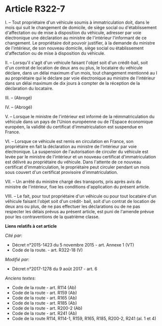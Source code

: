 # Article R322-7

I. – Tout propriétaire d'un véhicule soumis à immatriculation doit, dans le mois qui suit le changement de domicile, de siège
social ou d'établissement d'affectation ou de mise à disposition du véhicule, adresser par voie électronique une déclaration
au ministre de l'intérieur l'informant de ce changement. Le propriétaire doit pouvoir justifier, à la demande du ministre de
l'intérieur, de son nouveau domicile, siège social ou établissement d'affectation ou de mise à disposition du véhicule.

II. – Lorsqu'il s'agit d'un véhicule faisant l'objet soit d'un crédit-bail, soit d'un contrat de location de deux ans ou
plus, le locataire du véhicule déclare, dans un délai maximum d'un mois, tout changement mentionné au I au propriétaire qui
le déclare par voie électronique au ministre de l'intérieur dans un délai maximum de dix jours à compter de la réception de
la déclaration du locataire.

III. – (Abrogé)

IV. – (Abrogé)

V. – Lorsque le ministre de l'intérieur est informé de la réimmatriculation du véhicule dans un pays de l'Union européenne ou
de l'Espace économique européen, la validité du certificat d'immatriculation est suspendue en France.

VI. – Lorsque ce véhicule est remis en circulation en France, son propriétaire en fait la déclaration au ministre de
l'intérieur par voie électronique. La suspension de l'autorisation de circuler du véhicule est levée par le ministre de
l'intérieur et un nouveau certificat d'immatriculation est délivré au propriétaire du véhicule. Dans l'attente de ce nouveau
certificat d'immatriculation, le propriétaire peut circuler pendant un mois sous couvert d'un certificat provisoire
d'immatriculation.

VII. – Un arrêté du ministre chargé des transports, pris après avis du ministre de l'intérieur, fixe les conditions
d'application du présent article.

VIII. – Le fait, pour tout propriétaire d'un véhicule ou pour tout locataire d'un véhicule faisant l'objet soit d'un crédit-
bail, soit d'un contrat de location de deux ans ou plus, de ne pas effectuer les déclarations ou de ne pas respecter les
délais prévus au présent article, est puni de l'amende prévue pour les contraventions de la quatrième classe.

**Liens relatifs à cet article**

_Cité par_:

  - Décret n°2015-1423 du 5 novembre 2015 - art. Annexe 1 (VT)
  - Code de la route. - art. R322-18 (V)

_Modifié par_:

  - Décret n°2017-1278 du 9 août 2017 - art. 6

_Anciens textes_:

  - Code de la route - art. R114 (Ab)
  - Code de la route - art. R159 (Ab)
  - Code de la route - art. R165 (Ab)
  - Code de la route - art. R185 (Ab)
  - Code de la route - art. R200-2 (Ab)
  - Code de la route - art. R241 (Ab)
  - Code de la route R114, R114-1, R159, R165, R185, R200-2, R241 (al. 1 et 4)
